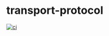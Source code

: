 # transport-protocol

[![ci](https://github.com/fructo/transport-protocol/workflows/ci/badge.svg)](https://github.com/fructo/transport-protocol/actions)

